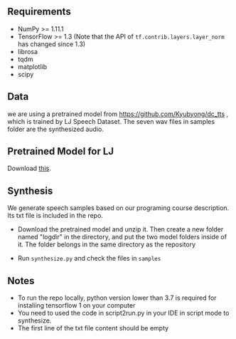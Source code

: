 ## Requirements
  * NumPy >= 1.11.1
  * TensorFlow >= 1.3 (Note that the API of `tf.contrib.layers.layer_norm` has changed since 1.3)
  * librosa
  * tqdm
  * matplotlib
  * scipy
  
## Data
we are using a pretrained model from https://github.com/Kyubyong/dc_tts , which is trained by LJ Speech Dataset. The seven wav files in samples folder are the synthesized audio.

## Pretrained Model for LJ

Download [this](https://www.dropbox.com/s/1oyipstjxh2n5wo/LJ_logdir.tar?dl=0).

## Synthesis
We generate speech samples based on our programing course description. Its txt file is included in the repo.
  * Download the pretrained model and unzip it. Then create a new folder named "logdir" in the directory, and put the two model folders inside of it. The folder belongs in the same directory as the repository

  * Run `synthesize.py` and check the files in `samples` 

## Notes
   * To run the repo locally, python version lower than 3.7 is required for instaliing tensorflow 1 on your computer
   * You need to used the code in script2run.py in your IDE in script mode to synthesize.
   * The first line of the txt file content should be empty
